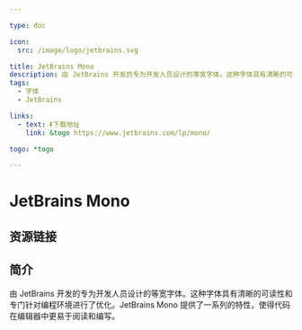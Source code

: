 ```yaml
---

type: doc

icon:
  src: /image/logo/jetbrains.svg

title: JetBrains Mono
description: 由 JetBrains 开发的专为开发人员设计的等宽字体。这种字体具有清晰的可读性和专门针对编程环境进行了优化。JetBrains Mono 提供了一系列的特性，使得代码在编辑器中更易于阅读和编写。
tags:
  - 字体
  - JetBrains

links:
  - text: ⏬下载地址
    link: &togo https://www.jetbrains.com/lp/mono/

togo: *togo

---
```


<ShowLogo />

# JetBrains Mono

<ShowTags />

<ShowBreadcrumb />

## 资源链接

<ShowLinks />

## 简介

由 JetBrains 开发的专为开发人员设计的等宽字体。这种字体具有清晰的可读性和专门针对编程环境进行了优化。JetBrains Mono 提供了一系列的特性，使得代码在编辑器中更易于阅读和编写。
